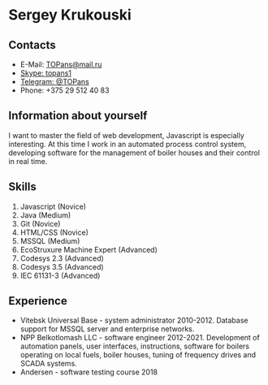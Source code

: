 # Sergey Krukouski

## Contacts
* E-Mail: <TOPans@mail.ru>
* [Skype: topans1](skype:topans1)
* [Telegram: @TOPans](https://t.me/TOPansv)
* Phone: +375 29 512 40 83

## Information about yourself
I want to master the field of web development, Javascript is especially interesting. At this time I work in an automated process control system, developing software for the management of boiler houses and their control in real time.

## Skills
1. Javascript (Novice)
2. Java (Medium)
3. Git (Novice)
4. HTML/CSS (Novice)
5. MSSQL (Medium)
6. EcoStruxure Machine Expert (Advanced)
7. Codesys 2.3 (Advanced)
8. Codesys 3.5 (Advanced)
9. IEC 61131-3 (Advanced)

## Experience
* Vitebsk Universal Base - system administrator 2010-2012. Database support for MSSQL server and enterprise networks.
* NPP Belkotlomash LLC - software engineer 2012-2021. Development of automation panels, user interfaces, instructions, software for boilers operating on local fuels, boiler houses, tuning of frequency drives and SCADA systems.
* Andersen - software testing course 2018

